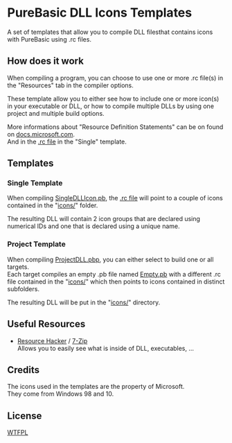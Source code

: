 # PureBasic DLL Icons Templates

A set of templates that allow you to compile DLL filesthat contains icons with PureBasic using .rc files.


## How does it work

When compiling a program, you can choose to use one or more .rc file(s) in the "Resources" tab in the compiler options.

These template allow you to either see how to include one or more icon(s) in your executable or DLL, or how to compile multiple DLLs by using one project and multiple build options.

More informations about "Resource Definition Statements" can be on found on [docs.microsoft.com](https://docs.microsoft.com/en-us/windows/desktop/menurc/resource-definition-statements).<br>
And in the [.rc file](Single/resources.rc) in the "Single" template.


## Templates

### Single Template

When compiling [SingleDLLIcon.pb](Single/SingleDLLIcon.pb), the [.rc file](Single/resources.rc) will point to a couple of icons contained in the "[icons/](Single/icons/)" folder.

The resulting DLL will contain 2 icon groups that are declared using numerical IDs and one that is declared using a unique name.<br>

### Project Template

When compiling [ProjectDLL.pbp](Project/ProjectDLL.pbp), you can either select to build one or all targets.<br>
Each target compiles an empty .pb file named [Empty.pb](Project/Empty.pb) with a different .rc file contained in the "[icons/](Project/icons/)" which then points to icons contained in distinct subfolders.

The resulting DLL will be put in the "[icons/](Project/icons/)" directory.


## Useful Resources

* [Resource Hacker](http://www.angusj.com/resourcehacker/) / [7-Zip](https://www.7-zip.org/)<br>
Allows you to easily see what is inside of DLL, executables, ...


## Credits

The icons used in the templates are the property of Microsoft.<br>
They come from Windows 98 and 10.


## License

[WTFPL](LICENSE)
